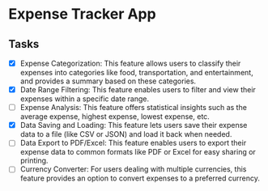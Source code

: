# Expense Tracker App

## Tasks
- [X] Expense Categorization: This feature allows users to classify their expenses into categories like food, transportation, and entertainment, and provides a summary based on these categories.
- [X] Date Range Filtering: This feature enables users to filter and view their expenses within a specific date range.
- [ ] Expense Analysis: This feature offers statistical insights such as the average expense, highest expense, lowest expense, etc.
- [X] Data Saving and Loading: This feature lets users save their expense data to a file (like CSV or JSON) and load it back when needed.
- [ ] Data Export to PDF/Excel: This feature enables users to export their expense data to common formats like PDF or Excel for easy sharing or printing.
- [ ] Currency Converter: For users dealing with multiple currencies, this feature provides an option to convert expenses to a preferred currency.
